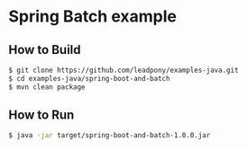 # Spring Batch example

## How to Build
```bash
$ git clone https://github.com/leadpony/examples-java.git
$ cd examples-java/spring-boot-and-batch 
$ mvn clean package
```

## How to Run
```bash
$ java -jar target/spring-boot-and-batch-1.0.0.jar
```
